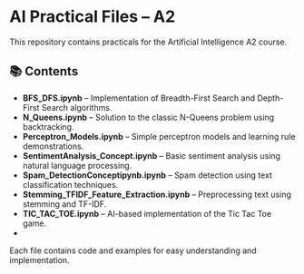 # AI Practical Files – A2

This repository contains practicals for the Artificial Intelligence A2 course.

## 📚 Contents

- **BFS_DFS.ipynb** – Implementation of Breadth-First Search and Depth-First Search algorithms.
- **N_Queens.ipynb** – Solution to the classic N-Queens problem using backtracking.
- **Perceptron_Models.ipynb** – Simple perceptron models and learning rule demonstrations.
- **SentimentAnalysis_Concept.ipynb** – Basic sentiment analysis using natural language processing.
- **Spam_DetectionConceptipynb.ipynb** – Spam detection using text classification techniques.
- **Stemming_TFIDF_Feature_Extraction.ipynb** – Preprocessing text using stemming and TF-IDF.
- **TIC_TAC_TOE.ipynb** – AI-based implementation of the Tic Tac Toe game.
- 
Each file contains code and examples for easy understanding and implementation.


